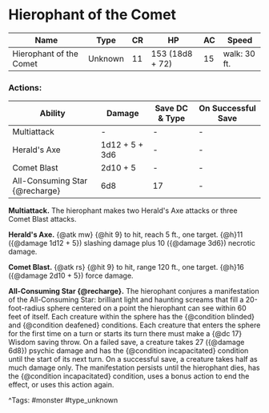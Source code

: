 # Hierophant of the Comet

| Name | Type | CR | HP | AC | Speed |
|------|------|----|----|----|-------|
| Hierophant of the Comet | Unknown | 11 | 153 (18d8 + 72) | 15 | walk: 30 ft. |

### Actions:

| Ability | Damage | Save DC & Type | On Successful Save |
|---------|--------|----------------|--------------------|
| Multiattack | - | - | - |
| Herald's Axe | 1d12 + 5 + 3d6 | - | - |
| Comet Blast | 2d10 + 5 | - | - |
| All-Consuming Star {@recharge} | 6d8 | 17 | - |


**Multiattack.** The hierophant makes two Herald's Axe attacks or three Comet Blast attacks.

**Herald's Axe.** {@atk mw} {@hit 9} to hit, reach 5 ft., one target. {@h}11 ({@damage 1d12 + 5}) slashing damage plus 10 ({@damage 3d6}) necrotic damage.

**Comet Blast.** {@atk rs} {@hit 9} to hit, range 120 ft., one target. {@h}16 ({@damage 2d10 + 5}) force damage.

**All-Consuming Star {@recharge}.** The hierophant conjures a manifestation of the All-Consuming Star: brilliant light and haunting screams that fill a 20-foot-radius sphere centered on a point the hierophant can see within 60 feet of itself. Each creature within the sphere has the {@condition blinded} and {@condition deafened} conditions. Each creature that enters the sphere for the first time on a turn or starts its turn there must make a {@dc 17} Wisdom saving throw. On a failed save, a creature takes 27 ({@damage 6d8}) psychic damage and has the {@condition incapacitated} condition until the start of its next turn. On a successful save, a creature takes half as much damage only. The manifestation persists until the hierophant dies, has the {@condition incapacitated} condition, uses a bonus action to end the effect, or uses this action again.

^Tags: #monster #type_unknown